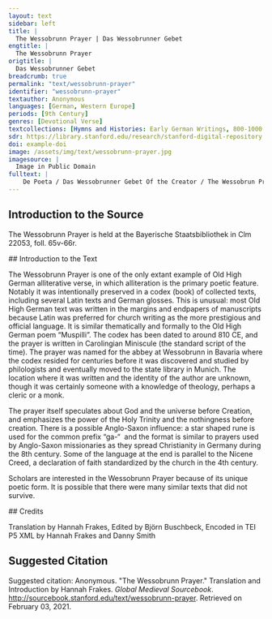 ```yaml
---
layout: text
sidebar: left
title: |
  The Wessobrunn Prayer | Das Wessobrunner Gebet
engtitle: |
  The Wessobrunn Prayer
origtitle: |
  Das Wessobrunner Gebet
breadcrumb: true
permalink: "text/wessobrunn-prayer"
identifier: "wessobrunn-prayer"
textauthor: Anonymous
languages: [German, Western Europe]
periods: [9th Century]
genres: [Devotional Verse]
textcollections: [Hymns and Histories: Early German Writings, 800-1000 CE, Prayer Spirituality and Life after Death: Global Medieval Perspectives]
sdr: https://library.stanford.edu/research/stanford-digital-repository 
doi: example-doi 
image: /assets/img/text/wessobrunn-prayer.jpg
imagesource: |
  Image in Public Domain
fulltext: |
    De Poeta / Das Wessobrunner Gebet Of the Creator / The Wessobrun Prayer Dat gafregin ih mit firahim firiuuizzo meista, This I learned among men as the greatest wonder, dat ero ni uuas noh ûfhimil, That [once] there was neither earth nor heaven above, noh paum ... noh pereg ni uuas, ni ... nohheinîig, Nor was there tree ... nor mountain nor…. anything, noh sunna ni scein nor did the sun shine, no mâno ni liuhta, nor did the moon glow, noh der mâreo sêo. nor [was there] the great sea. Dô dâr niuuiht ni uuas enteo ni uuenteo, When there was nothing, neither end nor change, enti dô uuas der eino almahtîco cot, manno miltisto, there was the one almighty God, the most generous of all beings, enti dâr uuârun auh manake mit inan cootlîhhe geistâ. and with him there were many glorious spirits. enti cot heilac… And the holy God… Cot almahtico, Almighty God, du himil enti erda gaworachtos, You who created heaven and earth, enti du mannun so manac coot forgapi, And gave men so many good blessings, forgip mir in dino ganada in your mercy, grant me rehta galaupa true faith enti cotan willeon, and good will, wistom enti spachida enti craft, wisdom and cleverness and strength tiuflun za widarstantanne, enti arc za piwisanne endi dinan to resist the devil, and to shun evil and willeon za gauurchanne. to work your will. 
---
```

## Introduction to the Source 
<p>The Wessobrunn Prayer is held at the Bayerische Staatsbibliothek in Clm 22053, foll. 65v-66r.</p>
## Introduction to the Text 
<p>The Wessobrunn Prayer is one of the only extant example of Old High German alliterative verse, in which alliteration is the primary poetic feature. Notably it was intentionally preserved in a codex (book) of collected texts, including several Latin texts and German glosses. This is unusual: most Old High German text was written in the margins and endpapers of manuscripts because Latin was preferred for church writing as the more prestigious and official language. It is similar thematically and formally to the Old High German poem “Muspilli”. The codex has been dated to around 810 CE, and the prayer is written in Carolingian Miniscule (the standard script of the time). The prayer was named for the abbey at Wessobrunn in Bavaria where the codex resided for centuries before it was discovered and studied by philologists and eventually moved to the state library in Munich. The location where it was written and the identity of the author are unknown, though it was certainly someone with a knowledge of theology, perhaps a cleric or a monk.</p> <p>The prayer itself speculates about God and the universe before Creation, and emphasizes the power of the Holy Trinity and the nothingness before creation. There is a possible Anglo-Saxon influence: a star shaped rune is used for the common prefix “ga-“  and the format is similar to prayers used by Anglo-Saxon missionaries as they spread Christianity in Germany during the 8th century. Some of the language at the end is parallel to the Nicene Creed, a declaration of faith standardized by the church in the 4th century.</p> <p>Scholars are interested in the Wessobrunn Prayer because of its unique poetic form. It is possible that there were many similar texts that did not survive.</p>
## Credits

Translation by Hannah Frakes, Edited by Björn Buschbeck, 
Encoded in TEI P5 XML by Hannah Frakes and Danny Smith
## Suggested Citation
<p>Suggested citation: Anonymous.  "The Wessobrunn Prayer." Translation and Introduction by Hannah Frakes. <em>Global Medieval Sourcebook</em>. <a href="http://sourcebook.stanford.edu/text/wessobrunn-prayer">http://sourcebook.stanford.edu/text/wessobrunn-prayer</a>. Retrieved on February 03, 2021.</p>